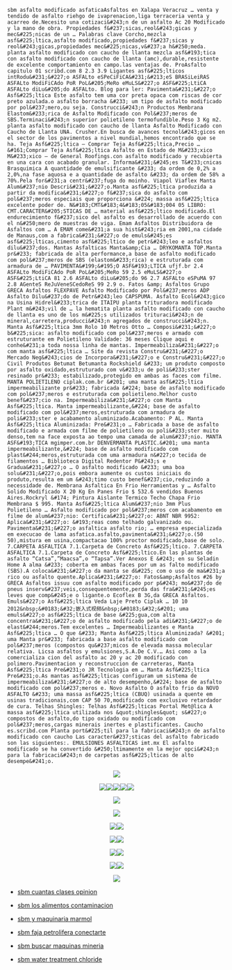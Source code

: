 
```
sbm asfalto modificado asfaticaAsfaltos en Xalapa Veracruz … venta y tendido de asfalto riehgo de ivaprenacion,liga terraceria venta y acarreo de.Necesito una cotizaci&#243;n de un asfalto Ac 20 Modificado y la mano de obra. Propiedades f&#237;sicas,reol&#243;gicas y mec&#225;nicas de un … Palabras clave Corcho,mezcla asf&#225;ltica,asfalto modificado,propiedades f&#237;sicas y reol&#243;gicas,propiedades mec&#225;nicas,v&#237;a h&#250;meda. planta asfalto modificado con caucho de llanta mezcla asf&#193;tica con asfalto modificado con caucho de llanta (amc),durable,resistente de excelente comportamiento en campo.las ventajas de. ProAsfalto capitulo 01 scribd.com 8 2.3 3.9 Ligantes asf&#225;lticos intRodu&#231;&#227;o ASFALto eSPeCiFiCA&#231;&#213;eS BRASiLeiRAS ASFALto ModiFiCAdo PoR PoL&#205;MeRo eMuLS&#227;o ASF&#225;LtiCA ASFALto diLu&#205;do ASFALto. Blog para ler: Pavimenta&#231;&#227;o Asf&#225;ltica Este asfalto tem uma cor preta opaca com riscas de cor preto azulada.o asfalto borracha &#233; um tipo de asfalto modificado por pol&#237;mero,ou seja. Construcci&#243;n Productos Membrana Elastom&#233;rica de Asfalto Modificado con Pol&#237;meros de SBS.Terminaci&#243;n superior polietileno termofundible.Peso 3 Kg m2. planta asfalto modificado con caucho de llanta Asfalto Modificado con Caucho de Llanta UNA. Crusher.En busca de avances tecnol&#243;gicos en el sector de los pavimentos a nivel mundial,hemos encontrado que se ha. Teja Asf&#225;ltica — Comprar Teja Asf&#225;ltica,Precio … &#161;Comprar Teja Asf&#225;ltica Asfalto en Estado de M&#233;xico M&#233;xico — de General Roofings.con asfalto modificado y recubierta en una cara con acabado granular. Informa&#231;&#245;es T&#233;cnicas Brasquimica A quantidade de emulsificante &#233; da ordem de 0,2% a 2,0%,na fase aquosa e a quantidade de asfalto &#233; da ordem de 58% a 70%.Pela for&#231;a centr&#237;fuga do moinho. Viapol Viaflex Manta Alum&#237;nio Descri&#231;&#227;o.Manta asf&#225;ltica produzida a partir da modifica&#231;&#227;o f&#237;sica do asfalto com pol&#237;meros especiais que proporciona &#224; massa asf&#225;ltica excelente poder de. N&#183;CMT&#183;4&#183;05&#183;004 05 LIBRO: CMT.CARACTER&#205;STICAS DE … material asf&#225;ltico modificado.El endurecimiento f&#237;sico del asfalto es desarrollado de acuerdo con el n&#250;mero de muestras de viga. Emam Asfaltos Distribuidora de Asfaltos com … A EMAM come&#231;a sua hist&#243;ria em 2001,na cidade de Manaus,com a fabrica&#231;&#227;o de emuls&#245;es asf&#225;lticas,cimento asf&#225;ltico de petr&#243;leo e asfaltos dilu&#237;dos. Mantas Asfalticas Manta&amp;Cia … DRYKOMANTA TOP.Manta pr&#233; fabricada de alta performance,a base de asfalto modificado com pol&#237;meros de SBS (elastom&#233;rica) e estruturada com armadura de … PAVIMENTA&#199;&#195;O ASF&#193;LTICA ufjf.br 2.4 ASFALto ModiFiCAdo PoR PoL&#205;MeRo 59 2.5 eMuLS&#227;o ASF&#225;LtiCA 81 2.6 ASFALto diLu&#205;do 96 2.7 ASFALto eSPuMA 97 2.8 AGenteS ReJuVeneSCedoReS 99 2.9 o. Fatos &amp; Asfaltos Grupo GRECA Asfaltos FLEXPAVE Asfalto Modificado por Pol&#237;meros ADP Asfalto Dilu&#237;do de Petr&#243;leo CAPSPUMA. Asfalto Ecol&#243;gico na Usina Hidrel&#233;trica de ITAIPU planta trituradora modificado Plant m&#243;vil de … la hematita planta asfalto modificado con caucho de llanta es uno de los m&#225;s utilizados trituraci&#243;n de mineral,carretera,producci&#243;n agregados de construcci&#243;n. Manta Asf&#225;ltica 3mm Rolo 10 Metros Otto … Composi&#231;&#227;o b&#225;sica: asfalto modificado com pol&#237;meros e armado com estruturante em Polietileno Validade: 36 meses Clique aqui e conhe&#231;a toda nossa linha de mantas. Impermeabiliza&#231;&#227;o com manta asf&#225;ltica … Site da revista Constru&#231;&#227;o Mercado Neg&#243;cios de Incorpora&#231;&#227;o e Constru&#231;&#227;o Civil Produtos Betumat Betumanta Rockshield &#233; um produto composto por asfalto oxidado,estruturado com v&#233;u de poli&#233;ster resinado pr&#233; estabilizado,protegido em ambas as faces com filme. MANTA POLIETILENO ciplak.com.br &#201; uma manta asf&#225;ltica impermeabilizante pr&#233; fabricada &#224; base de asfalto modificado com pol&#237;meros e estruturada com polietileno.Melhor custo benef&#237;cio na. Impermeabiliza&#231;&#227;o com Manta Asf&#225;ltica. Manta impermeabilizante,&#224; base de asfalto modificado com pol&#237;meros,estruturada com armadura de poli&#233;ster e acabamento aluminizado.Acabamento: P AL. Manta Asf&#225;ltica Aluminizada: Pre&#231;o … Fabricada a base de asfalto modificado e armada com filme de polietileno ou poli&#233;ster muito denso,tem na face exposta ao tempo uma camada de alum&#237;nio. MANTA ASF&#193;TICA mgimper.com.br DENVERMANTA PLASTIC.&#201; uma manta impermeabilizante,&#224; base de asfalto modificado com plast&#244;meros,estruturada com uma armadura n&#227;o tecida de filamentos … Biblioteca Digital Redentor P&#243;s e Gradua&#231;&#227;o … O asfalto modificado &#233; uma boa solu&#231;&#227;o,pois embora aumente os custos iniciais do produto,resulta em um &#243;timo custo benef&#237;cio,reduzindo a necessidade de. Membrana Asfaltica En Frio Herramientas y … Asfalto Solido Modificado X 20 Kg En Panes Frio $ 532.6 vendidos Buenos Aires.Rockryl &#174; Pintura Aislante Termico Techo Chapa Frio Membrana $ 995. Manta Asf&#225;ltica Alum&#237;nio 3mm Plus Polietileno … Asfalto modificado por pol&#237;meros com acabamento em filme de alum&#237;nio: Certifica&#231;&#227;o: ABNT NBR 9952: Aplica&#231;&#227;o: &#193;reas como telhado galvanizado ou. Pavimenta&#231;&#227;o asfaltica asfalto rio; … empresa especializada em execucao de lama asfatica.asfalto,pavimenta&#231;&#227;o.(50 50),mistura em usina,compactacao 100% proctor modificado,base de solo. 7.CARPETA ASFALTICA 7.1.Carpeta de Concreto Asf&#225;ltico. 7.CARPETA ASFALTICA 7.1.Carpeta de Concreto Asf&#225;ltico.En las plantas de asfalto “Catsa”,”Maacsa”,o “Tapsa”.Ver Anexos E &#243; en su Seladin Home A alma &#233; coberta em ambas faces por um as falto modificado (SBS).A coloca&#231;&#227;o da manta se d&#225; com o uso de ma&#231;a rico ou asfalto quente.Aplica&#231;&#227;o: Fatos&amp;Asfaltos #26 by GRECA Asfaltos issuu com asfalto modificado por p&#243; mo&#237;do de pneus inserv&#237;veis,consequentemente,perda das fra&#231;&#245;es leves que comp&#245;e o ligante.o Ecoflex B 3G,da GRECA Asfaltos. Emuls&#227;o Asf&#225;ltica Veda Laje Preto Ciplak … 10 10 2012&nbsp;&#0183;&#32;嵌入式视频&nbsp;&#0183;&#32;&#201; uma emuls&#227;o asf&#225;ltica de base &#225;gua,com alta concentra&#231;&#227;o de asfalto modificado pela adi&#231;&#227;o de elast&#244;meros.Tem excelentes … Impermeabilizantes e Manta Asf&#225;ltica … O que &#233; Manta Asf&#225;ltica Aluminizada? &#201; uma Manta pr&#233; fabricada a base asfalto modificado com pol&#237;meros (compostos qu&#237;micos de elevada massa molecular relativa. Licsa asfaltos y emulsiones,S.A.De C.V.… Asi como a la comercializa cion del asfalto ac 20 y ac 20 modificado con polimero.Pavimentacion y reconstruccion de carreteras, Manta Asf&#225;ltica Pre&#231;o JR Tecnologia em … Manta Asf&#225;ltica Pre&#231;o.As mantas asf&#225;lticas configuram um sistema de impermeabiliza&#231;&#227;o de alto desempenho,&#224; base de asfalto modificado com pol&#237;meros e. Novo Asfalto O asfalto frio da NOVO ASFALTO &#233; uma massa asf&#225;ltica (CBUQ) usinada a quente em usinas tradicionais,com CAP 50 70,modificado com exclusivo retardador de cura. Telhas Shingles: Telhas Asf&#225;lticas Portal Met@lica A massa asf&#225;ltica utilizada nos &quot;shingles&quot; s&#227;o compostos de asfalto,do tipo oxidado ou modificado com pol&#237;meros,cargas minerais inertes e plastificantes. Caucho es.scribd.com Planta port&#225;til para la fabricaci&#243;n de asfalto modificado con caucho Las caracter&#237;sticas del asfalto fabricado son las siguientes:. EMULSIONES ASFALTICAS imt.mx El asfalto modificado se ha convertido &#250;ltimamente en la mejor opci&#243;n para la fabricaci&#243;n de carpetas asf&#225;lticas de alto desempe&#241;o. 
```

<div align="center">

<a href="https://es-crusher.shibang-china.com/github&k=sbm+asfalto+modificado+asfatica"><img src="https://static.shibang-china.com/es/crusher/logo.jpg"></a>

<a href="https://es-crusher.shibang-china.com/github&k=sbm+asfalto+modificado+asfatica"><img src="https://static.shibang-china.com/es/crusher/index.jpg"></a><a href="https://es-crusher.shibang-china.com/material.htmlgithub&k=sbm+asfalto+modificado+asfatica"><img src="https://static.shibang-china.com/es/crusher/material.jpg"></a><a href="https://es-crusher.shibang-china.com/application.htmlgithub&k=sbm+asfalto+modificado+asfatica"><img src="https://static.shibang-china.com/es/crusher/application.jpg"></a><a href="https://es-crusher.shibang-china.com/aboutus.htmlgithub&k=sbm+asfalto+modificado+asfatica"><img src="https://static.shibang-china.com/es/crusher/aboutus.jpg"></a><a href="https://es-crusher.shibang-china.com/contact.htmlgithub&k=sbm+asfalto+modificado+asfatica"><img src="https://static.shibang-china.com/es/crusher/contact.jpg"></a>

<a href="https://es-crusher.shibang-china.com/github&k=sbm+asfalto+modificado+asfatica"><img src="https://static.shibang-china.com/es/crusher/banner.jpg"></a>

<a href="https://swt.shibang-china.com/github&k=sbm+asfalto+modificado+asfatica"><img src="https://static.shibang-china.com/es/crusher/text.jpg"></a>

<a href="https://swt.shibang-china.com/github&k=sbm+asfalto+modificado+asfatica"><img src="https://static.shibang-china.com/es/crusher/chat.jpg"></a><a href="https://es-crusher.shibang-china.com/contact.htmlgithub&k=sbm+asfalto+modificado+asfatica"><img src="https://static.shibang-china.com/es/crusher/message.jpg"></a>

<a href="https://es-crusher.shibang-china.com/products/pe.htmlgithub&k=sbm+asfalto+modificado+asfatica"><img src="https://static.shibang-china.com/es/crusher/pe.jpg"></a><a href="https://es-crusher.shibang-china.com/products/pf.htmlgithub&k=sbm+asfalto+modificado+asfatica"><img src="https://static.shibang-china.com/es/crusher/pf.jpg"></a>

<a href="https://es-crusher.shibang-china.com/products/hpt.htmlgithub&k=sbm+asfalto+modificado+asfatica"><img src="https://static.shibang-china.com/es/crusher/hpt.jpg"></a><a href="https://es-crusher.shibang-china.com/products/vsi.htmlgithub&k=sbm+asfalto+modificado+asfatica"><img src="https://static.shibang-china.com/es/crusher/vsi.jpg"></a>

<a href="https://es-crusher.shibang-china.com/products/klv.htmlgithub&k=sbm+asfalto+modificado+asfatica"><img src="https://static.shibang-china.com/es/crusher/klv.jpg"></a><a href="https://es-crusher.shibang-china.com/products/portable.htmlgithub&k=sbm+asfalto+modificado+asfatica"><img src="https://static.shibang-china.com/es/crusher/portable.jpg"></a>

<a href="https://swt.shibang-china.com/github&k=sbm+asfalto+modificado+asfatica"><img src="https://static.shibang-china.com/es/crusher/case.jpg"></a>

</div>


* [sbm cuantas clases opinion](sbm%20cuantas%20clases%20opinion.md)

* [sbm los alimentos contaminacion](sbm%20los%20alimentos%20contaminacion.md)

* [sbm y maquinaria marmol](sbm%20y%20maquinaria%20marmol.md)

* [sbm faja petrolifera conectarte](sbm%20faja%20petrolifera%20conectarte.md)

* [sbm buscar maquinas mineria](sbm%20buscar%20maquinas%20mineria.md)

* [sbm water treatment chloride](sbm%20water%20treatment%20chloride.md)